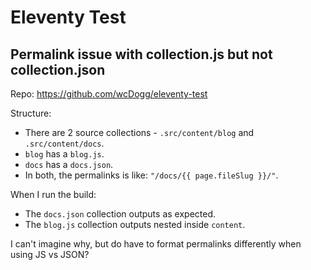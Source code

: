 # Eleventy Test

## Permalink issue with collection.js but not collection.json

Repo: https://github.com/wcDogg/eleventy-test

Structure: 

- There are 2 source collections - `.src/content/blog` and `.src/content/docs`. 
- `blog` has a `blog.js`.
- `docs` has a `docs.json`.
- In both, the permalinks is like: `"/docs/{{ page.fileSlug }}/"`.

When I run the build: 

- The `docs.json` collection outputs as expected.
- The `blog.js` collection outputs nested inside `content`. 

I can't imagine why, but do have to format permalinks differently when using JS vs JSON? 

